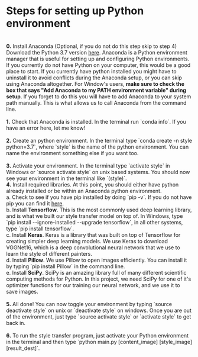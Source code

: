 # Steps for setting up Python environment

<br />
<b>0.</b> Install Anaconda (Optional, if you do not do this step skip to step 4) Download the Python 3.7 version <a href=https://www.anaconda.com/download/>here</a>.  Anaconda is a Python environment 
manager that is useful for setting up and configuring Python environments.  If you currently do not have Python on your computer, this would 
be a good place to start.  If you currently have python installed you might have to uninstall it to avoid conflicts during the 
Anaconda setup, or you can skip using Anaconda altogether.  For Window's users, <b>make sure to check the box that says 
"Add Anaconda to my PATH environment variable" during setup</b>.  If you forget to do this you will have to add Anaconda to your system path
manually.  This is what allows us to call Anaconda from the command line.
<br />
<br />
<b>1.</b> Check that Anaconda is installed.  In the terminal run `conda info`.  If you have an error here, let me know!
<br />
<br />
<b>2.</b> Create an python environment.  In the terminal type `conda create -n style python=3.7`, where `style` is the name of the python environment.
You can name the environment something else if you want too.
<br />
<br />
<b>3.</b> Activate your environment.  In the terminal type `activate style` in Windows or `source activate style` on unix based systems.  You should now see
your environment in the terminal like `(style)`.
<br />
<b>4.</b> Install required libraries.  At this point, you should either have python already installed or be within an Anaconda python environment. <br />
    a. Check to see if you have pip installed by doing `pip -v`.  If you do not have pip you can find it <a href=https://pip.pypa.io/en/stable/installing/>here</a>.
    <br />
    b. Install <b>Tensorflow</b>.  This is the most commonly used deep learning library, and is what we built our style transfer model on top of.
    In Windows, type `pip install --ignore-installed --upgrade tensorflow`, in all other systems, type `pip install tensorflow`.
    <br />
    c. Install <b>Keras</b>.  Keras is a library that was built on top of Tensorflow for creating simpler deep learning models.  We use Keras to
    download VGGNet16, which is a deep convolutional neural network that we use to learn the style of different painters.
    <br />
    d. Install <b>Pillow</b>.  We use Pillow to open images efficiently.  You can install it by typing `pip install Pillow` in the command line.
    <br />
    e. Install <b>SciPy</b>.  SciPy is an amazing library full of many different scientific computing methods for Python.  In this project, we need 
    SciPy for one of it's optimizer functions for our training our neural network, and we use it to save images. 
<br />
<br />
<b>5.</b> All done!  You can now toggle your environment by typing `source deactivate style` on unix or `deactivate style` on windows.  Once you are out of
the environment, just type `source activate style` or `activate style` to get back in.
<br />
<br />
<b>6.</b> To run the style transfer program, just activate your Python environment in the terminal and then type `python main.py [content_image] [style_image] [result_dest]`.
    

